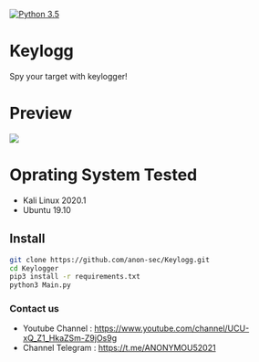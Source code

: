 [![Python 3.5](https://img.shields.io/badge/Python-3.5-yellow.svg)](http://www.python.org/download/) 

# Keylogg
<p>Spy your target with keylogger!</p>

# Preview
<img src="https://uploadpie.com/FgqgoW">

# Oprating System Tested
<div class="list">
<ul>
<li>Kali Linux 2020.1</li>
<li>Ubuntu 19.10</li>
</ul>
</div>


## Install
```bash
git clone https://github.com/anon-sec/Keylogg.git
cd Keylogger
pip3 install -r requirements.txt
python3 Main.py 
```

### Contact us
- Youtube Channel : https://www.youtube.com/channel/UCU-xQ_Z1_HkaZSm-Z9jOs9g
- Channel Telegram : https://t.me/ANONYMOU52021

